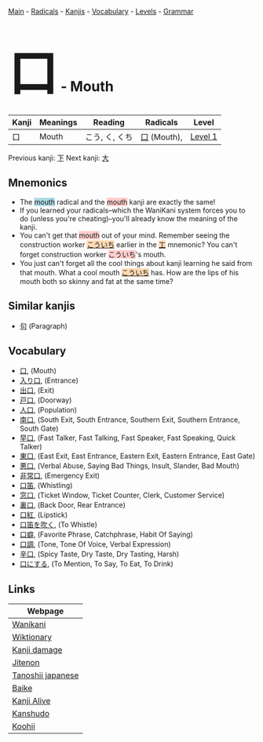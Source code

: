 <style> bigfont {font-size: 100px}</style>
[Main](../README.md) -
[Radicals](../radicals.md) -
[Kanjis](../kanjis.md) -
[Vocabulary](../vocabulary.md) -
[Levels](../levels.md) -
[Grammar](../grammar.md)
# <bigfont> 口</bigfont> - Mouth 

| Kanji | Meanings | Reading | Radicals | Level |
| --- | --- | --- | --- | --- |
| 口 | Mouth | こう, く, くち | [口](../radicals/口.md) (Mouth),  | [Level 1](../levels/wk_level1.md) |

Previous kanji: [下](下.md) Next kanji: [大](大.md) 

## Mnemonics
 * The <span style="background-color:#ADD8E6"> mouth</span> radical and the <span style="background-color:#ffcccb"> mouth</span> kanji are exactly the same!
* If you learned your radicals–which the WaniKani system forces you to do (unless you're cheating)–you'll already know the meaning of the kanji.
* You can't get that <span style="background-color:#ffcccb"> mouth</span> out of your mind. Remember seeing the construction worker <span style="background-color:#fed8b1"> [こういち](https://jisho.org/search/こういち)</span> earlier in the <span style="background-color:#fed8b1"> [工](https://jisho.org/search/工)</span> mnemonic? You can't forget construction worker <span style="background-color:#ffcccb"> こういち</span>'s mouth.
* You just can't forget all the cool things about kanji learning he said from that mouth. What a cool mouth <span style="background-color:#fed8b1"> [こういち](https://jisho.org/search/こういち)</span> has. How are the lips of his mouth both so skinny and fat at the same time?


## Similar kanjis
 * [句](句.md) (Paragraph)


## Vocabulary
 * [口](../vocabulary/口.md), (Mouth)
* [入り口](../vocabulary/口.md), (Entrance)
* [出口](../vocabulary/口.md), (Exit)
* [戸口](../vocabulary/口.md), (Doorway)
* [人口](../vocabulary/口.md), (Population)
* [南口](../vocabulary/口.md), (South Exit, South Entrance, Southern Exit, Southern Entrance, South Gate)
* [早口](../vocabulary/口.md), (Fast Talker, Fast Talking, Fast Speaker, Fast Speaking, Quick Talker)
* [東口](../vocabulary/口.md), (East Exit, East Entrance, Eastern Exit, Eastern Entrance, East Gate)
* [悪口](../vocabulary/口.md), (Verbal Abuse, Saying Bad Things, Insult, Slander, Bad Mouth)
* [非常口](../vocabulary/口.md), (Emergency Exit)
* [口笛](../vocabulary/口.md), (Whistling)
* [窓口](../vocabulary/口.md), (Ticket Window, Ticket Counter, Clerk, Customer Service)
* [裏口](../vocabulary/口.md), (Back Door, Rear Entrance)
* [口紅](../vocabulary/口.md), (Lipstick)
* [口笛を吹く](../vocabulary/口.md), (To Whistle)
* [口癖](../vocabulary/口.md), (Favorite Phrase, Catchphrase, Habit Of Saying)
* [口調](../vocabulary/口.md), (Tone, Tone Of Voice, Verbal Expression)
* [辛口](../vocabulary/口.md), (Spicy Taste, Dry Taste, Dry Tasting, Harsh)
* [口にする](../vocabulary/口.md), (To Mention, To Say, To Eat, To Drink)



## Links 

| Webpage |
| --- |
| [Wanikani          ](https://www.wanikani.com/kanji/口) |
| [Wiktionary        ](https://en.wiktionary.org/wiki/口) |
| [Kanji damage      ](http://www.kanjidamage.com/kanji/search?utf8=✓&q=口) |
| [Jitenon           ](https://jitenon.com/kanji/口) |
| [Tanoshii japanese ](https://www.tanoshiijapanese.com/dictionary/kanji.cfm?k=口) |
| [Baike             ](https://baike.baidu.com/item/口) |
| [Kanji Alive       ](https://app.kanjialive.com/口) |
| [Kanshudo          ](https://www.kanshudo.com/searchmn?q=口) |
| [Koohii            ](https://kanji.koohii.com/study/kanji/口) |
